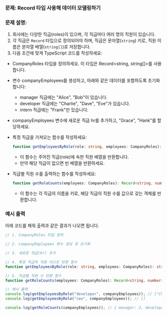 ### 문제: Record 타입 사용해 데이터 모델링하기

### 문제 설명:

1. 회사에는 다양한 직급(roles)이 있으며, 각 직급마다 여러 명의 직원이 있습니다.
2. 각 직급은 `Record` 타입으로 정의되어야 하며, 직급은 문자열(`string`) 키로, 직원 이름은 문자열 배열(`string[]`)로 저장합니다.
3. 다음 조건에 맞게 TypeScript 코드를 작성하세요:

- CompanyRoles 타입을 정의하세요. 이 타입은 Record<string, string[]>를 사용합니다.
- 변수 companyEmployees를 생성하고, 아래와 같은 데이터를 포함하도록 초기화합니다:
  - manager 직급에는 "Alice", "Bob"이 있습니다.
  - developer 직급에는 "Charlie", "Dave", "Eve"가 있습니다.
  - intern 직급에는 "Frank"만 있습니다.
- companyEmployees 변수에 새로운 직급 hr를 추가하고, "Grace", "Hank"를 할당하세요.

- 특정 직급을 가져오는 함수를 작성하세요:

  ```ts
  function getEmployeesByRole(role: string, employees: CompanyRoles): string[];
  ```

  - 이 함수는 주어진 직급(role)에 속한 직원 배열을 반환합니다.
  - 만약 해당 직급이 없으면 빈 배열을 반환하세요.

- 직급별 직원 수를 출력하는 함수를 작성하세요:

  ```ts
  function getRoleCounts(employees: CompanyRoles): Record<string, number>;
  ```

  - 이 함수는 각 직급의 이름을 키로, 해당 직급의 직원 수를 값으로 갖는 객체를 반환합니다.

### 예시 출력

아래 코드를 채워 출력과 같은 결과가 나오면 됩니다.

```ts
// 1. CompanyRoles 타입 정의

// 2. companyEmployees 변수 생성 및 초기화

// 3. 새로운 직급(hr) 추가

// 4. 특정 직급의 직원 리스트 반환 함수
function getEmployeesByRole(role: string, employees: CompanyRoles): string[] {}

// 5. 직급별 직원 수 반환 함수
function getRoleCounts(employees: CompanyRoles): Record<string, number> {}

// 예시 출력
console.log(getEmployeesByRole("developer", companyEmployees)); // ["Charlie", "Dave", "Eve"]
console.log(getEmployeesByRole("ceo", companyEmployees)); // []

console.log(getRoleCounts(companyEmployees)); // { manager: 2, developer: 3, intern: 1 }
```
